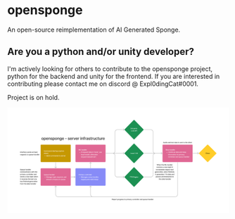 # opensponge
An open-source reimplementation of AI Generated Sponge.

## Are you a python and/or unity developer?
I'm actively looking for others to contribute to the opensponge project, python for the backend and unity for the frontend. If you are interested in contributing please contact me on discord @ Expl0dingCat#0001.

Project is on hold. 

![Server infrastructure plan](https://raw.githubusercontent.com/Expl0dingCat/opensponge/93025110958f967e0cbe1fc61ca21e23aa6f10b6/opensponge-server-infrastructure.png)
